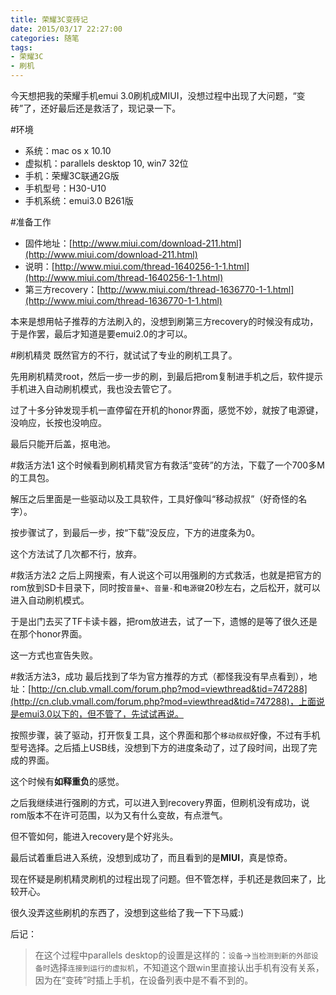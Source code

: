 ```yaml
---
title: 荣耀3C变砖记
date: 2015/03/17 22:27:00
categories: 随笔
tags: 
- 荣耀3C
- 刷机
---
```


今天想把我的荣耀手机emui 3.0刷机成MIUI，没想过程中出现了大问题，“变砖”了，还好最后还是救活了，现记录一下。
<!--more-->
#环境
* 系统：mac os x 10.10
* 虚拟机：parallels desktop 10, win7 32位
* 手机：荣耀3C联通2G版 
* 手机型号：H30-U10
* 手机系统：emui3.0 B261版

#准备工作
* 固件地址：[http://www.miui.com/download-211.html](http://www.miui.com/download-211.html)
* 说明：[http://www.miui.com/thread-1640256-1-1.html](http://www.miui.com/thread-1640256-1-1.html)
* 第三方recovery：[http://www.miui.com/thread-1636770-1-1.html](http://www.miui.com/thread-1636770-1-1.html)

本来是想用帖子推荐的方法刷入的，没想到刷第三方recovery的时候没有成功，于是作罢，最后才知道是要emui2.0的才可以。

#刷机精灵
既然官方的不行，就试试了专业的刷机工具了。

先用刷机精灵root，然后一步一步的刷，到最后把rom复制进手机之后，软件提示手机进入自动刷机模式，我也没去管它了。

过了十多分钟发现手机一直停留在开机的honor界面，感觉不妙，就按了电源键，没响应，长按也没响应。

最后只能开后盖，抠电池。

#救活方法1
这个时候看到刷机精灵官方有救活“变砖”的方法，下载了一个700多M的工具包。

解压之后里面是一些驱动以及工具软件，工具好像叫“移动叔叔”（好奇怪的名字）。

按步骤试了，到最后一步，按“下载”没反应，下方的进度条为0。

这个方法试了几次都不行，放弃。

#救活方法2
之后上网搜索，有人说这个可以用强刷的方式救活，也就是把官方的rom放到SD卡目录下，同时按`音量+`、`音量-`和`电源键`20秒左右，之后松开，就可以进入自动刷机模式。

于是出门去买了TF卡读卡器，把rom放进去，试了一下，遗憾的是等了很久还是在那个honor界面。

这一方式也宣告失败。

#救活方法3，成功
最后找到了华为官方推荐的方式（都怪我没有早点看到），地址：[http://cn.club.vmall.com/forum.php?mod=viewthread&tid=747288](http://cn.club.vmall.com/forum.php?mod=viewthread&tid=747288)，上面说是emui3.0以下的，但不管了，先试试再说。

按照步骤，装了驱动，打开恢复工具，这个界面和那个`移动叔叔`好像，不过有手机型号选择。之后插上USB线，没想到下方的进度条动了，过了段时间，出现了完成的界面。

这个时候有**如释重负**的感觉。

之后我继续进行强刷的方式，可以进入到recovery界面，但刷机没有成功，说rom版本不在许可范围，以为又有什么变故，有点泄气。

但不管如何，能进入recovery是个好兆头。

最后试着重启进入系统，没想到成功了，而且看到的是**MIUI**，真是惊奇。

现在怀疑是刷机精灵刷机的过程出现了问题。但不管怎样，手机还是救回来了，比较开心。

很久没弄这些刷机的东西了，没想到这些给了我一下下马威:)

后记：
> 在这个过程中parallels desktop的设置是这样的：`设备`->`当检测到新的外部设备时`选择`连接到运行的虚拟机`，不知道这个跟win里直接认出手机有没有关系，因为在“变砖”时插上手机，在设备列表中是不看不到的。
